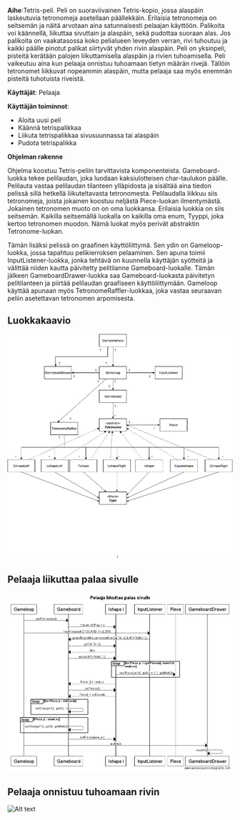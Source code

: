 **Aihe**:Tetris-peli. Peli on suoraviivainen Tetris-kopio, jossa alaspäin laskeutuvia tetronomeja asetellaan päällekkäin. Erilaisia tetronomeja on seitsemän ja näitä arvotaan aina satunnaisesti pelaajan käyttöön. Palikoita voi käännellä, liikuttaa sivuttain ja alaspäin, sekä pudottaa suoraan alas. Jos palikoita on vaakatasossa koko pelialueen leveyden verran, rivi tuhoutuu ja kaikki päälle pinotut palikat siirtyvät yhden rivin alaspäin.
Peli on yksinpeli, pisteitä kerätään palojen liikuttamisella alaspäin ja rivien tuhoamisella. Peli vaikeutuu aina kun pelaaja onnistuu tuhoamaan tietyn määrän rivejä. Tällöin tetronomet liikkuvat nopeammin alaspäin, mutta pelaaja saa myös enemmän pisteitä tuhotuista riveistä.


**Käyttäjät**: Pelaaja

**Käyttäjän toiminnot**:

- Aloita uusi peli
- Käännä tetrispalikkaa
- Liikuta tetrispalikkaa sivusuunnassa tai alaspäin
- Pudota tetrispalikka

**Ohjelman rakenne**

Ohjelma koostuu Tetris-peliin tarvittavista komponenteista. Gameboard-luokka tekee pelilaudan, joka luodaan kaksiulotteisen char-taulukon päälle. Pelilauta vastaa pelilaudan tilanteen ylläpidosta ja sisältää aina tiedon pelissä sillä hetkellä liikuteltavasta tetronomesta. Pelilaudalla liikkuu siis tetronomeja, joista jokainen koostuu neljästä Piece-luokan ilmentymästä. Jokainen tetronomen muoto on on oma luokkansa. Erilaisia luokkia on siis seitsemän. Kaikilla seitsemällä luokalla on kaikilla oma enum, Tyyppi, joka kertoo tetronomen muodon. Nämä luokat myös perivät abstraktin Tetronome-luokan. 

Tämän lisäksi pelissä on graafinen käyttöliittymä. Sen ydin on Gameloop-luokka, jossa tapahtuu pelikierroksen pelaaminen. Sen apuna toimii InputListener-luokka, jonka tehtävä on kuunnella käyttäjän syötteitä ja välittää niiden kautta päivitetty pelitilanne Gameboard-luokalle. Tämän jälkeen GameboardDrawer-luokka saa Gameboard-luokasta päivitetyn pelitilanteen ja piirtää pelilaudan graafiseen käyttöliittymään. 
Gameloop käyttää apunaan myös TetronomeRaffler-luokkaa, joka vastaa seuraavan peliin asetettavan tetronomen arpomisesta.


<h2>Luokkakaavio</h2>


![Alt text](https://github.com/laimikko1/Jmtetra/blob/master/dokumentaatio/luokkakaavio(2).jpg)



<h2>Pelaaja liikuttaa palaa sivulle</h2>

![Alt text](https://github.com/laimikko1/Jmtetra/blob/master/dokumentaatio/Pelaaja%20liikuttaa%20palaa%20sivulle.png)



<h2>Pelaaja onnistuu tuhoamaan rivin</h2>

![Alt text](https://github.com/laimikko1/Jmtetra/blob/master/dokumentaatio/T%C3%A4ysi%20rivi%20tuhotaan.png)


